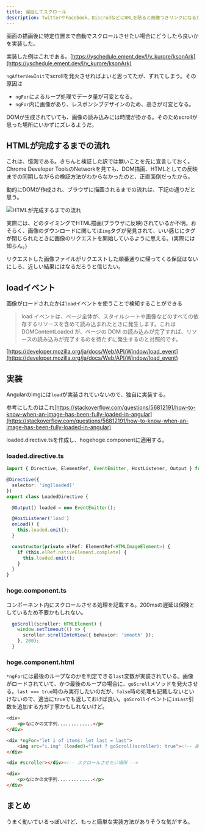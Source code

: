 ```yaml
---
title: 遅延してスクロール
description: TwitterやFacebook、DiscrodなどにURLを貼ると画像つきリンクになるがAngularで実装するとなると限界がある。
---
```


画面の描画後に特定位置まで自動でスクロールさせたい場合にどうしたら良いかを実装した。

実装した例はこれである。[https://yschedule.ement.dev/l/v_kurore/ksonArk](https://yschedule.ement.dev/l/v_kurore/ksonArk)

`ngAfterVewInit`でscrollを発火させればよいと思ってたが、ずれてしまう。その原因は

* `ngFor`によるループ処理でデータ量が可変となる。
* `ngFor`内に画像があり、レスポンシブデザインのため、高さが可変となる。

DOMが生成されていても、画像の読み込みには時間が掛かる。そのためscrollが思った場所にいかずにズレるようだ。

## HTMLが完成するまでの流れ

これは、憶測である。きちんと検証した訳では無いことを先に宣言しておく。Chrome Developer ToolsのNetworkを見ても、DOM描画、HTMLとしての反映までの同期しながらの検証方法がわからなかったのと、正直面倒だったから。

動的にDOMが作成され、ブラウザに描画されるまでの流れは、下記の通りだと思う。

![HTMLが完成するまでの流れ](/images/Angular/lazy-scroll01.png)

実際には、どのタイミングでHTML描画(ブラウザに反映)されているか不明。おそらく、画像のダウンロードに関しては`img`タグが発見されて、いい感じにタグが閉じられたときに画像のリクエストを開始しているように思える。(実際には知らん。)

リクエストした画像ファイルがリクエストした順番通りに帰ってくる保証はないにしろ、近しい結果にはなるだろうと信じたい。

## loadイベント

画像がロードされたかは`load`イベントを使うことで検知することができる

> load イベントは、ページ全体が、スタイルシートや画像などのすべての依存するリソースを含めて読み込まれたときに発生します。これは DOMContentLoaded が、ページの DOM の読み込みが完了すれば、リソースの読み込みが完了するのを待たずに発生するのと対照的です。

[https://developer.mozilla.org/ja/docs/Web/API/Window/load_event](https://developer.mozilla.org/ja/docs/Web/API/Window/load_event)

## 実装

Angularのimgには`load`が実装されていないので、独自に実装する。

参考にしたのはこれ[https://stackoverflow.com/questions/56812191/how-to-know-when-an-image-has-been-fully-loaded-in-angular](https://stackoverflow.com/questions/56812191/how-to-know-when-an-image-has-been-fully-loaded-in-angular)

loaded.directive.tsを作成し、hogehoge.componentに適用する。

### loaded.directive.ts

```ts
import { Directive, ElementRef, EventEmitter, HostListener, Output } from '@angular/core';

@Directive({
  selector: 'img[loaded]'
})
export class LoadedDirective {

  @Output() loaded = new EventEmitter();

  @HostListener('load')
  onLoad() {
    this.loaded.emit();
  }

  constructor(private elRef: ElementRef<HTMLImageElement>) {
    if (this.elRef.nativeElement.complete) {
      this.loaded.emit();
    }
  }
}

```

### hoge.component.ts

コンポーネント内にスクロールさせる処理を記載する。200msの遅延は保険としているため不要かもしれない。

```ts
  goScroll(scroller: HTMLElement) {
    window.setTimeout(() => {
      scroller.scrollIntoView({ behavior: 'smooth' });
    }, 200);
  }
```

### hoge.component.html

`*ngFor`には最後のループなのかを判定できる`last`変数が実装されている。画像がロードされていて、かつ最後のループの場合に、`goScroll`メソッドを発火させる。`last === true`時のみ実行したいのだが、`false`時の処理も記載しないといけないので、適当に`true`でも返しておけば良い。`goScroll`イベントに`isLast`引数を追加する方が丁寧かもしれないけど。

```html
<div>
    <p>なにかの文字列.............</p>
</div>

<div *ngFor="let i of items: let last = last">
    <img src="i.img" (loaded)="last ? goScroll(scroller): true"><!-- 画面ロードしたら発火する -->
</div>

<div #scroller></div><!-- スクロールさせたい場所 -->

<div>
    <p>なにかの文字列.............</p>
</div>
```

## まとめ

うまく動いているっぽいけど、もっと簡単な実装方法がありそうな気がする。

